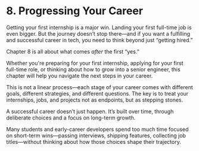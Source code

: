 # 8. Progressing Your Career

Getting your first internship is a major win. Landing your first full-time job is even bigger. But the journey doesn’t stop there—and if you want a fulfilling and successful career in tech, you need to think beyond just “getting hired.”

Chapter 8 is all about what comes _after_ the first “yes.”

Whether you're preparing for your first internship, applying for your first full-time role, or thinking about how to grow into a senior engineer, this chapter will help you navigate the next steps in your career.

This is not a linear process—each stage of your career comes with different goals, different strategies, and different questions. The key is to treat your internships, jobs, and projects not as endpoints, but as stepping stones.

A successful career doesn’t just happen. It’s built over time, through deliberate choices and a focus on long-term growth.

Many students and early-career developers spend too much time focused on short-term wins—passing interviews, shipping features, collecting job titles—without thinking about how those choices shape their trajectory.
